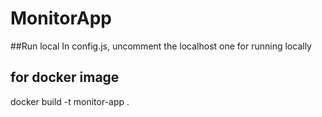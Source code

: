 # MonitorApp

##Run local
In config.js, uncomment the localhost one for running locally

## for docker image
docker build -t monitor-app .
